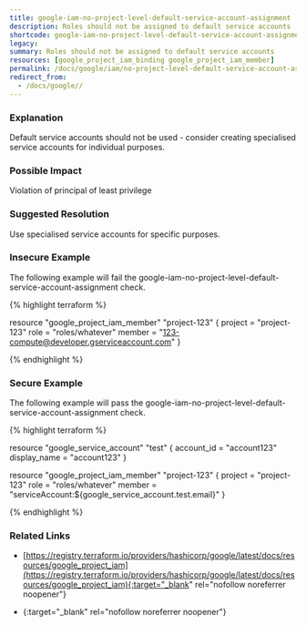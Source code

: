 ```yaml
---
title: google-iam-no-project-level-default-service-account-assignment
description: Roles should not be assigned to default service accounts
shortcode: google-iam-no-project-level-default-service-account-assignment
legacy: 
summary: Roles should not be assigned to default service accounts 
resources: [google_project_iam_binding google_project_iam_member] 
permalink: /docs/google/iam/no-project-level-default-service-account-assignment/
redirect_from: 
  - /docs/google//
---
```


### Explanation

Default service accounts should not be used - consider creating specialised service accounts for individual purposes.

### Possible Impact
Violation of principal of least privilege

### Suggested Resolution
Use specialised service accounts for specific purposes.


### Insecure Example

The following example will fail the google-iam-no-project-level-default-service-account-assignment check.

{% highlight terraform %}

resource "google_project_iam_member" "project-123" {
	project = "project-123"
	role    = "roles/whatever"
	member  = "123-compute@developer.gserviceaccount.com"
}

{% endhighlight %}



### Secure Example

The following example will pass the google-iam-no-project-level-default-service-account-assignment check.

{% highlight terraform %}

resource "google_service_account" "test" {
	account_id   = "account123"
	display_name = "account123"
}
			  
resource "google_project_iam_member" "project-123" {
	project = "project-123"
	role    = "roles/whatever"
	member  = "serviceAccount:${google_service_account.test.email}"
}

{% endhighlight %}



### Related Links


- [https://registry.terraform.io/providers/hashicorp/google/latest/docs/resources/google_project_iam](https://registry.terraform.io/providers/hashicorp/google/latest/docs/resources/google_project_iam){:target="_blank" rel="nofollow noreferrer noopener"}

- [](){:target="_blank" rel="nofollow noreferrer noopener"}


